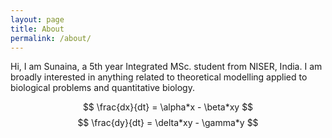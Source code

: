 ```yaml
---
layout: page
title: About
permalink: /about/
---
```


Hi, I am Sunaina, a 5th year Integrated MSc. student from NISER, India. I am broadly interested in anything related to theoretical modelling applied to biological problems and quantitative biology. 

$$ \frac{dx}{dt} = \alpha*x - \beta*xy $$
$$ \frac{dy}{dt} = \delta*xy - \gamma*y $$
